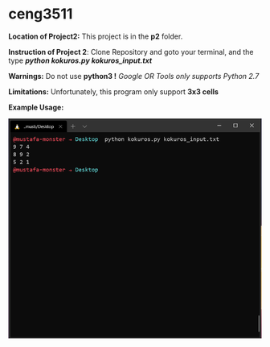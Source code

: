 # ceng3511

**Location of Project2:**
This project is in the **p2** folder.

**Instruction of Project 2**:
Clone Repository and goto your terminal, and the type __*python kokuros.py kokuros_input.txt*__

**Warnings:** Do not use __python3 !__ *Google OR Tools only supports Python 2.7*

**Limitations:** Unfortunately, this program only support __3x3 cells__ 

__Example Usage:__

![Expected Output](/p2/example_picture.PNG)
